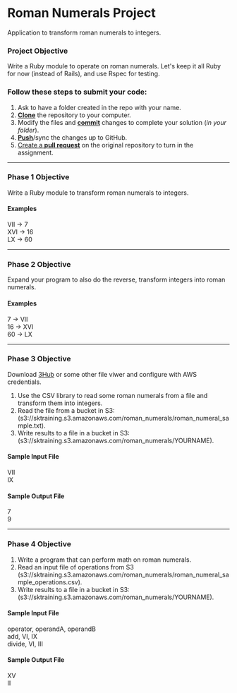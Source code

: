 # Roman Numerals Project
Application to transform roman numerals to integers.

### Project Objective
Write a Ruby module to operate on roman numerals. Let's keep it all Ruby for now (instead of Rails), and use Rspec for testing.

### Follow these steps to submit your code:

1. Ask to have a folder created in the repo with your name.
1. [**Clone**](ref-clone) the repository to your computer.
1. Modify the files and [**commit**](ref-commit) changes to complete your solution (_in your folder_).
1. [**Push**](ref-push)/sync the changes up to GitHub.
1. [Create a **pull request**](pull-request) on the original repository to turn in the assignment.

---

### Phase 1 Objective
Write a Ruby module to transform roman numerals to integers.

#### Examples

VII -> 7  
XVI -> 16  
LX -> 60  

---

### Phase 2 Objective
Expand your program to also do the reverse, transform integers into roman numerals.

#### Examples

7 -> VII  
16 -> XVI  
60 -> LX  

---

### Phase 3 Objective
Download [3Hub](https://itunes.apple.com/us/app/3hub/id427515976?mt=12) or some other file viwer and configure with AWS credentials.

1. Use the CSV library to read some roman numerals from a file and transform them into integers. 
1. Read the file from a bucket in S3: (s3://sktraining.s3.amazonaws.com/roman_numerals/roman_numeral_sample.txt).
1. Write results to a file in a bucket in S3: (s3://sktraining.s3.amazonaws.com/roman_numerals/YOURNAME).

#### Sample Input File
VII  
IX  

#### Sample Output File
7  
9  

---

### Phase 4 Objective
1. Write a program that can perform math on roman numerals.
1. Read an input file of operations from S3 (s3://sktraining.s3.amazonaws.com/roman_numerals/roman_numeral_sample_operations.csv).
1. Write results to a file in a bucket in S3: (s3://sktraining.s3.amazonaws.com/roman_numerals/YOURNAME).

#### Sample Input File 
operator, operandA, operandB  
add, VI, IX  
divide, VI, III

#### Sample Output File  
XV  
II  
